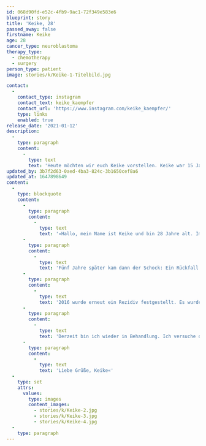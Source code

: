 ```yaml
---
id: 068d90fd-e52c-4fb9-9ac1-72f349e583e6
blueprint: story
title: 'Keike, 28'
passed_away: false
firstname: Keike
age: 28
cancer_type: neuroblastoma
therapy_type:
  - chemotherapy
  - surgery
person_type: patient
image: stories/k/Keike-1-Titelbild.jpg

contact:
  -
    contact_type: instagram
    contact_text: keike_kaempfer
    contact_url: 'https://www.instagram.com/keike_kaempfer/'
    type: links
    enabled: true
release_date: '2021-01-12'
description:
  -
    type: paragraph
    content:
      -
        type: text
        text: 'Heute möchten wir euch Keike vorstellen. Keike war 15 Jahre alt, als sie zum ersten Mal erkrankte. Heute arbeitet sie als Verwaltungsfachangstellte. Neue Kraft und Energie zieht sie aus Urlauben, Ausflügen, der Fotografie und Handball. Vielen Dank für deine Geschichte liebe Keike und ganz viel Kraft für deine Therapie.'
updated_by: 3b7f2d63-0aed-4ba3-824c-3b1650cef8a6
updated_at: 1647898649
content:
  -
    type: blockquote
    content:
      -
        type: paragraph
        content:
          -
            type: text
            text: '»Hallo, mein Name ist Keike und bin 28 Jahre alt. Im Jahr 2008 wurde bei mir mit 15 Jahren ein Neuroblastom entdeckt. Nach mehreren Chemotherapien und Operationen – darunter eine Not-OP – war ich krebsfrei.'
      -
        type: paragraph
        content:
          -
            type: text
            text: 'Fünf Jahre später kam dann der Schock: Ein Rückfall. Wieder eine Operation.'
      -
        type: paragraph
        content:
          -
            type: text
            text: '2016 wurde erneut ein Rezidiv festgestellt. Es wurden etwa 18 Monate lang verschiedene Behandlungen durchgeführt. Allerdings wurde auch 2019 und 2020 wieder etwas festgestellt.'
      -
        type: paragraph
        content:
          -
            type: text
            text: 'Derzeit bin ich wieder in Behandlung. Ich versuche dabei Behandlung, Job, Freizeit, Freunde und Familie unter einen Hut zu bekommen. Ich genieße jeden Moment, den Alltag und die kleinen besonderen Augenblicke, welche einem Kraft für die weitere Behandlung geben. Immer nach dem Motto: ›Gib alles, aber niemals auf 💪🙂‹'
      -
        type: paragraph
        content:
          -
            type: text
            text: 'Liebe Grüße, Keike«'
  -
    type: set
    attrs:
      values:
        type: images
        content_images:
          - stories/k/Keike-2.jpg
          - stories/k/Keike-3.jpg
          - stories/k/Keike-4.jpg
  -
    type: paragraph
---
```

